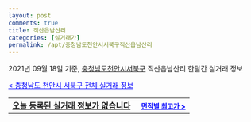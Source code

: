 ```yaml
---
layout: post
comments: true
title: 직산읍남산리
categories: [실거래가]
permalink: /apt/충청남도천안시서북구직산읍남산리
---
```


2021년 09월 18일 기준, <a href="/apt/충청남도천안시서북구">충청남도천안시서북구</a> 직산읍남산리 한달간 실거래 정보

<a style="color: blue;" href="/apt/충청남도천안시서북구">< 충청남도 천안시 서북구 전체 실거래 정보</a>
<!---- start ---->
<table>
  <tr>
    <td colspan="4" style="font-weight: bold;"><a href="/apt/충청남도천안시서북구직산읍남산리{name_without_space}">오늘 등록된 실거래 정보가 없습니다</a> &nbsp;&nbsp;&nbsp; <a style="color: blue; font-size: smaller;" href="/apt/충청남도천안시서북구직산읍남산리{name_without_space}">면적별 최고가 ></a></td>
  </tr>
    
</table>
<!---- end ---->
    
